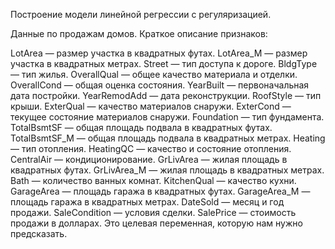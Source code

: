 Построение модели линейной регрессии с регуляризацией.

Данные по продажам домов. Краткое описание признаков:

LotArea — размер участка в квадратных футах.
LotArea_M — размер участка в квадратных метрах.
Street — тип доступа к дороге.
BldgType — тип жилья.
OverallQual — общее качество материала и отделки.
OverallCond — общая оценка состояния.
YearBuilt — первоначальная дата постройки.
YearRemodAdd — дата реконструкции.
RoofStyle — тип крыши.
ExterQual — качество материалов снаружи.
ExterCond — текущее состояние материалов снаружи.
Foundation — тип фундамента.
TotalBsmtSF — общая площадь подвала в квадратных футах.
TotalBsmtSF_M — общая площадь подвала в квадратных метрах.
Heating — тип отопления.
HeatingQC — качество и состояние отопления.
CentralAir — кондиционирование.
GrLivArea — жилая площадь в квадратных футах.
GrLivArea_M — жилая площадь в квадратных метрах.
Bath — количество ванных комнат.
KitchenQual — качество кухни.
GarageArea — площадь гаража в квадратных футах.
GarageArea_M — площадь гаража в квадратных метрах.
DateSold — месяц и год продажи.
SaleCondition — условия сделки.
SalePrice — стоимость продажи в долларах. Это целевая переменная, которую нам нужно предсказать.
